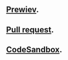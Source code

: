 


## [Prewiev](https://onefun1.github.io/todos-react/index.html).


## [Pull request](https://onefun1.github.io/todos-react/index.html).


## [CodeSandbox](https://codesandbox.io/s/6w5prkr5jr).


